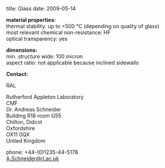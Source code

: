 title: Glass
date: 2009-05-14 

__material properties:__  	
thermal stability: up to <500 °C (depending on quality of glass)  
most relevant chemical non-resistance:	HF  
optical transparency:	yes  
	
__dimensions:__	  
min. structure wide:	100 micron  
aspect ratio:	not applicable because inclined sidewalls
<!--break-->
__Contact:__

RAL

Rutherford Appleton Laboratory  
CMF   
Dr. Andreas Schneider  
Building R18 room G55   
Chilton, Didcot  
Oxfordshire   
OX11 0QX   
United Kingdom  

phone: +44-(0)1235-44-5178  
A.Schneider@rl.ac.uk